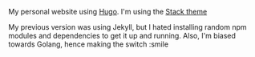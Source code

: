 My personal website using [Hugo](https://gohugo.io/). I'm using the [Stack theme](https://stack.jimmycai.com/)

My previous version was using Jekyll, but I hated installing random npm modules and dependencies to get it up and running. Also, I'm biased towards Golang, hence making the switch :smile